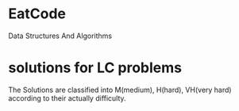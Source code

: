 # EatCode
Data Structures And Algorithms 

# solutions for LC problems

The Solutions are classified into M(medium), H(hard), VH(very hard) according to their actually difficulty.


